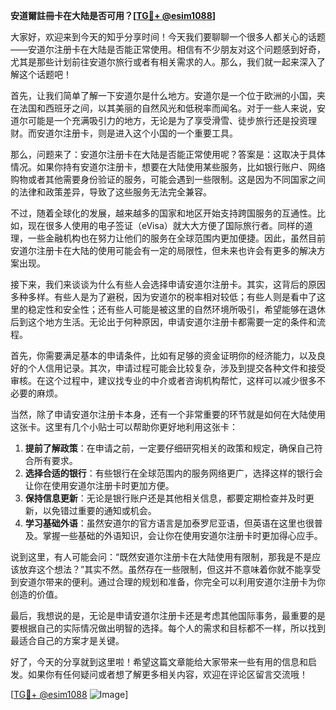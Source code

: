 **安道爾註冊卡在大陆是否可用？[[TG💪+ @esim1088](https://t.me/s/esim1088)]**

大家好，欢迎来到今天的知乎分享时间！今天我们要聊聊一个很多人都关心的话题——安道尔注册卡在大陆是否能正常使用。相信有不少朋友对这个问题感到好奇，尤其是那些计划前往安道尔旅行或者有相关需求的人。那么，我们就一起来深入了解这个话题吧！

首先，让我们简单了解一下安道尔是什么地方。安道尔是一个位于欧洲的小国，夹在法国和西班牙之间，以其美丽的自然风光和低税率而闻名。对于一些人来说，安道尔可能是一个充满吸引力的地方，无论是为了享受滑雪、徒步旅行还是投资理财。而安道尔注册卡，则是进入这个小国的一个重要工具。

那么，问题来了：安道尔注册卡在大陆是否能正常使用呢？答案是：这取决于具体情况。如果你持有安道尔注册卡，想要在大陆使用某些服务，比如银行账户、网络购物或者其他需要身份验证的服务，可能会遇到一些限制。这是因为不同国家之间的法律和政策差异，导致了这些服务无法完全兼容。

不过，随着全球化的发展，越来越多的国家和地区开始支持跨国服务的互通性。比如，现在很多人使用的电子签证（eVisa）就大大方便了国际旅行者。同样的道理，一些金融机构也在努力让他们的服务在全球范围内更加便捷。因此，虽然目前安道尔注册卡在大陆的使用可能会有一定的局限性，但未来也许会有更多的解决方案出现。

接下来，我们来谈谈为什么有些人会选择申请安道尔注册卡。其实，这背后的原因多种多样。有些人是为了避税，因为安道尔的税率相对较低；有些人则是看中了这里的稳定性和安全性；还有些人可能是被这里的自然环境所吸引，希望能够在退休后到这个地方生活。无论出于何种原因，申请安道尔注册卡都需要一定的条件和流程。

首先，你需要满足基本的申请条件，比如有足够的资金证明你的经济能力，以及良好的个人信用记录。其次，申请过程可能会比较复杂，涉及到提交各种文件和接受审核。在这个过程中，建议找专业的中介或者咨询机构帮忙，这样可以减少很多不必要的麻烦。

当然，除了申请安道尔注册卡本身，还有一个非常重要的环节就是如何在大陆使用这张卡。这里有几个小贴士可以帮助你更好地利用这张卡：

1. **提前了解政策**：在申请之前，一定要仔细研究相关的政策和规定，确保自己符合所有要求。
2. **选择合适的银行**：有些银行在全球范围内的服务网络更广，选择这样的银行会让你在使用安道尔注册卡时更加方便。
3. **保持信息更新**：无论是银行账户还是其他相关信息，都要定期检查并及时更新，以免错过重要的通知或机会。
4. **学习基础外语**：虽然安道尔的官方语言是加泰罗尼亚语，但英语在这里也很普及。掌握一些基础的外语知识，会让你在使用安道尔注册卡时更加得心应手。

说到这里，有人可能会问：“既然安道尔注册卡在大陆使用有限制，那我是不是应该放弃这个想法？”其实不然。虽然存在一些限制，但这并不意味着你就不能享受到安道尔带来的便利。通过合理的规划和准备，你完全可以利用安道尔注册卡为你创造的价值。

最后，我想说的是，无论是申请安道尔注册卡还是考虑其他国际事务，最重要的是要根据自己的实际情况做出明智的选择。每个人的需求和目标都不一样，所以找到最适合自己的方案才是关键。

好了，今天的分享就到这里啦！希望这篇文章能给大家带来一些有用的信息和启发。如果你有任何疑问或者想了解更多相关内容，欢迎在评论区留言交流哦！

[[TG💪+ @esim1088](https://t.me/s/esim1088) ![Image](https://i.postimg.cc/4NQfJmqS/Snipaste-2025-05-13-00-14-12.png)]